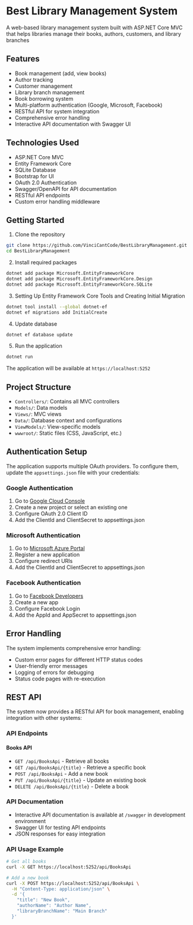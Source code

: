 # Best Library Management System

A web-based library management system built with ASP.NET Core MVC that helps libraries manage their books, authors, customers, and library branches

## Features

- Book management (add, view books)
- Author tracking
- Customer management
- Library branch management
- Book borrowing system
- Multi-platform authentication (Google, Microsoft, Facebook)
- RESTful API for system integration
- Comprehensive error handling
- Interactive API documentation with Swagger UI

## Technologies Used

- ASP.NET Core MVC
- Entity Framework Core
- SQLite Database
- Bootstrap for UI
- OAuth 2.0 Authentication
- Swagger/OpenAPI for API documentation
- RESTful API endpoints
- Custom error handling middleware

## Getting Started

1. Clone the repository
```bash
git clone https://github.com/VinciCantCode/BestLibraryManagement.git 
cd BestLibraryManagement
```

2. Install required packages
```bash
dotnet add package Microsoft.EntityFrameworkCore
dotnet add package Microsoft.EntityFrameworkCore.Design
dotnet add package Microsoft.EntityFrameworkCore.SQLite  

```
3. Setting Up Entity Framework Core Tools and Creating Initial Migration
```bash
dotnet tool install --global dotnet-ef
dotnet ef migrations add InitialCreate
```

4. Update database
```bash
dotnet ef database update
```

5. Run the application
```bash
dotnet run
```

The application will be available at `https://localhost:5252`

## Project Structure

- `Controllers/`: Contains all MVC controllers
- `Models/`: Data models
- `Views/`: MVC views
- `Data/`: Database context and configurations
- `ViewModels/`: View-specific models
- `wwwroot/`: Static files (CSS, JavaScript, etc.)

## Authentication Setup

The application supports multiple OAuth providers. To configure them, update the `appsettings.json` file with your credentials:

### Google Authentication
1. Go to [Google Cloud Console](https://console.cloud.google.com/)
2. Create a new project or select an existing one
3. Configure OAuth 2.0 Client ID
4. Add the ClientId and ClientSecret to appsettings.json

### Microsoft Authentication
1. Go to [Microsoft Azure Portal](https://portal.azure.com/)
2. Register a new application
3. Configure redirect URIs
4. Add the ClientId and ClientSecret to appsettings.json

### Facebook Authentication
1. Go to [Facebook Developers](https://developers.facebook.com/)
2. Create a new app
3. Configure Facebook Login
4. Add the AppId and AppSecret to appsettings.json

## Error Handling

The system implements comprehensive error handling:
- Custom error pages for different HTTP status codes
- User-friendly error messages
- Logging of errors for debugging
- Status code pages with re-execution

## REST API

The system now provides a RESTful API for book management, enabling integration with other systems:

### API Endpoints

#### Books API
- `GET /api/BooksApi` - Retrieve all books
- `GET /api/BooksApi/{title}` - Retrieve a specific book
- `POST /api/BooksApi` - Add a new book
- `PUT /api/BooksApi/{title}` - Update an existing book
- `DELETE /api/BooksApi/{title}` - Delete a book

### API Documentation
- Interactive API documentation is available at `/swagger` in development environment
- Swagger UI for testing API endpoints
- JSON responses for easy integration

### API Usage Example
```bash
# Get all books
curl -X GET https://localhost:5252/api/BooksApi

# Add a new book
curl -X POST https://localhost:5252/api/BooksApi \
  -H "Content-Type: application/json" \
  -d '{
    "title": "New Book",
    "authorName": "Author Name",
    "libraryBranchName": "Main Branch"
  }'
```
